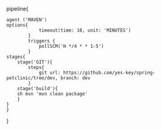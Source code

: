 pipeline{

    agent ('MAVEN')
    options{
                timeout(time: 10, unit: 'MINUTES')
            }
            triggers { 
                pollSCM('H */4 * * 1-5')
            }
    stages{
        stage('GIT'){
            steps{
                git url: https://github.com/yes-key/spring-petclinic/tree/dev, branch: dev
            }
        stage('build'){
        sh mvn 'mvn clean package'        
        }
    }
    }
 } 
